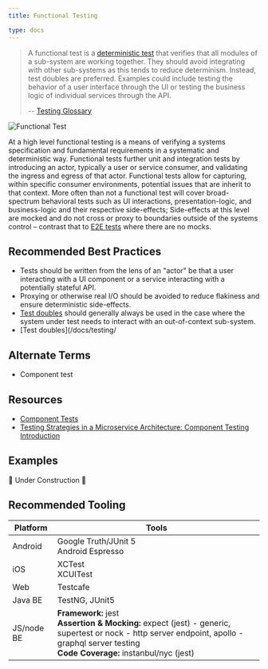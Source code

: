 ```yaml
---
title: Functional Testing

type: docs
---
```


> A functional test is a [deterministic test](/docs/testing/glossary#deterministic-test) that verifies that all modules of a sub-system are working together. They should avoid integrating with other sub-systems as this tends to reduce determinism. Instead, test doubles are preferred. Examples could include testing the behavior of a user interface through the UI or testing the business logic of individual services through the API.
>
> -- [Testing Glossary](/docs/testing/glossary#functional-test)

![Functional Test](/images/testing-images/functional-test.png)

At a high level functional testing is a means of verifying a systems specification and fundamental requirements in a systematic and deterministic way. Functional tests further unit and integration tests by introducing an actor, typically a user or service consumer, and validating the ingress and egress of that actor. Functional tests allow for capturing, within specific consumer environments, potential issues that are inherit to that context. More often than not a functional test will cover broad-spectrum behavioral tests such as UI interactions, presentation-logic, and business-logic and their respective side-effects; Side-effects at this level are mocked and do not cross or proxy to boundaries outside of the systems control – contrast that to [E2E tests](/docs/testing/e2e) where there are no mocks.

## Recommended Best Practices

- Tests should be written from the lens of an "actor" be that a user interacting with a UI component or a service interacting with a potentially stateful API.
- Proxying or otherwise real I/O should be avoided to reduce flakiness and ensure deterministic side-effects.
- [Test doubles](/docs/testing/test-doubles/) should generally always be used in the case where the system under test needs to interact with an out-of-context sub-system.
- [Test doubles](/docs/testing/

## Alternate Terms

- Component test

## Resources

- [Component Tests](https://martinfowler.com/bliki/ComponentTest.html)
- [Testing Strategies in a Microservice Architecture: Component Testing Introduction](https://martinfowler.com/articles/microservice-testing/#testing-component-introduction)

## Examples

🚧 Under Construction 🚧

## Recommended Tooling

| Platform   | Tools                                                                                                                                                                                                |
| ---------- | ---------------------------------------------------------------------------------------------------------------------------------------------------------------------------------------------------- |
| Android    | Google Truth/JUnit 5<br/>Android Espresso                                                                                                                                                            |
| iOS        | XCTest<br/>XCUITest                                                                                                                                                                                  |
| Web        | Testcafe                                                                                                                                                                                             |
| Java BE    | TestNG, JUnit5                                                                                                                                                                                       |
| JS/node BE | **Framework:** jest<br/>**Assertion & Mocking:** expect (jest) - generic, supertest or nock - http server endpoint, apollo - graphql server testing<br/>**Code Coverage:** instanbul/nyc (jest)<br/> |
